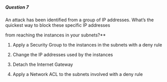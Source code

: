 ##### Question 7


An attack has been identified from a group of IP addresses. What’s the quickest way to block these specific IP addresses

from reaching the instances in your subnets?**


1. Apply a Security Group to the instances in the subnets with a deny rule

2. Change the IP addresses used by the instances



3. Detach the Internet Gateway

4. Apply a Network ACL to the subnets involved with a deny rule

